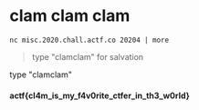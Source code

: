 # clam clam clam

```
nc misc.2020.chall.actf.co 20204 | more
```
>type "clamclam" for salvation  

type "clamclam"  
#### actf{cl4m_is_my_f4v0rite_ctfer_in_th3_w0rld}
